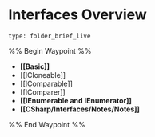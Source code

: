 # Interfaces Overview
 
```ccard
type: folder_brief_live
```
 
%% Begin Waypoint %%
- **[[Basic]]**
- [[ICloneable]]
- [[IComparable]]
- [[IComparer]]
- **[[IEnumerable and IEnumerator]]**
- **[[CSharp/Interfaces/Notes/Notes]]**

%% End Waypoint %%
